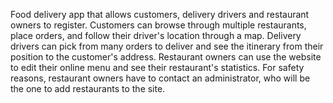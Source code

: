 Food delivery app that allows customers, delivery  drivers and restaurant owners to register. Customers can browse through multiple restaurants, place orders, 
and follow their driver's location through a map. Delivery drivers can pick from many orders to deliver and see the itinerary from their position to the customer's address. 
Restaurant owners can use the website to edit their online menu and see their restaurant's statistics. For safety reasons, restaurant owners have to contact an administrator,
who will be the one to add restaurants to the site.
